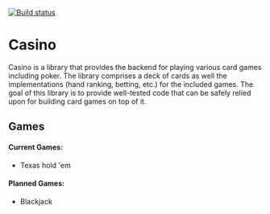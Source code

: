 [![Build status](https://github.com/winstonrc/casino/actions/workflows/rust.yml/badge.svg?branch=main)](https://github.com/winstonrc/casino/actions)

# Casino

Casino is a library that provides the backend for playing various card games including poker. The library comprises a deck of cards as well the implementations (hand ranking, betting, etc.) for the included games. The goal of this library is to provide well-tested code that can be safely relied upon for building card games on top of it.

## Games

#### Current Games:

- Texas hold 'em

#### Planned Games:

- Blackjack
